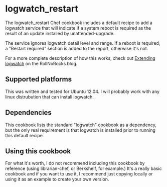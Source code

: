 # logwatch_restart

The logwatch_restart Chef cookbook includes a default recipe
to add a logwatch service that will indicate if a system reboot is required
as the result of an update installed by unattended-upgrade.

The service ignores logwatch detail level and range.
If a reboot is required, a "Restart required" section is
added to the report, otherwise it's not.

For a more complete description of how this works,
check out [Extending logwatch](http://www.rollnorocks.com/2014/03/extendinglogwatch/)
on the RollNoRocks blog.

## Supported platforms

This was written and tested for Ubuntu 12.04.
I will probably work with any
linux distrubution that can install logwatch.

## Dependencies

This cookbook lists the standard "logwatch" cookbook as a dependency,
but the only real requirement is that logwatch is installed prior
to running this default recipe.

## Using this cookbook

For what it's worth, I do not recommend including this cookbook by reference
(using librarian-chef, or Berkshelf, for example.)
It's a really basic cookbook and if you want to use it,
I recommend just copying locally or using it as an example
to create your own version.
